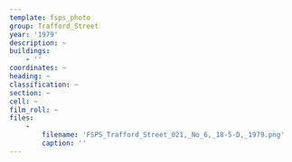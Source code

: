 ```yaml
---
template: fsps_photo
group: Trafford_Street
year: '1979'
description: ~
buildings:
    - ''
coordinates: ~
heading: ~
classification: ~
section: ~
cell: ~
film_roll: ~
files:
    -
        filename: 'FSPS_Trafford_Street_021,_No_6,_18-5-D,_1979.png'
        caption: ''
---
```

